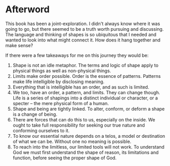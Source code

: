 # Afterword

This book has been a joint-exploration. I didn't always know where it was going to go, but there seemed to be a truth worth pursuing and discussing. The language and thinking of shapes is so ubiquitous that I needed and wanted to look into what might connect it. How does it hang together and make sense? 

If there were a few takeaways for me on this journey they would be:


1. Shape is not an idle metaphor. The terms and logic of shape apply to physical things as well as non-physical things.
2. Limits make order possible. Order is the essence of patterns. Patterns make life intelligible by disclosing meaning. 
3. Everything that is intelligible has an order, and as such is limited.
4. We too, have an order, a pattern, and limits. They can change though. Life is a series of shapings into a distinct individual or character, or a specter – the mere physical form of a human.
5. Shape and being are tightly linked. To alter, conform, or deform a shape is a change of being. 
6. There are forces that can do this to us, especially on the inside. We ought to take full responsibility for seeking our true nature and conforming ourselves to it.
7. To know our essential nature depends on a telos, a model or destination of what we can be. Without one no meaning is possible.
8. To reach into the limitless, our limited tools will not work. To understand God we must first understand the shape of reason, its limitations and function, before seeing the proper shape of God.